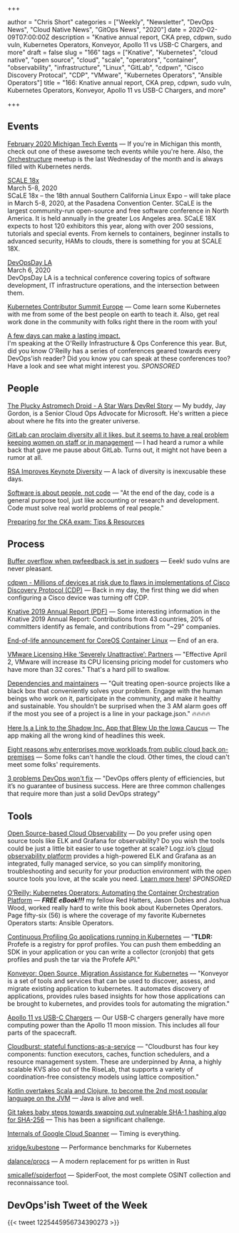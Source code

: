 +++

author = "Chris Short"
categories = ["Weekly", "Newsletter", "DevOps News", "Cloud Native News", "GitOps News", "2020"]
date = 2020-02-09T07:00:00Z
description = "Knative annual report, CKA prep, cdpwn, sudo vuln, Kubernetes Operators, Konveyor, Apollo 11 vs USB-C Chargers, and more"
draft = false
slug = "166"
tags = ["Knative", "Kubernetes", "cloud native", "open source", "cloud", "scale", "operators", "container", "observability", "infrastructure", "Linux", "GitLab", "cdpwn", "Cisco Discovery Protocal", "CDP", "VMware", "Kubernetes Operators", "Ansible Operators"]
title = "166: Knative annual report, CKA prep, cdpwn, sudo vuln, Kubernetes Operators, Konveyor, Apollo 11 vs USB-C Chargers, and more"

+++

## Events

[February 2020 Michigan Tech Events](https://cronicle.press/2020/01/27/february-2020-michigan-tech-events/) — If you're in Michigan this month, check out one of these awesome tech events while you're here. Also, the [Orchestructure](https://orchestructure.io/) meetup is the last Wednesday of the month and is always filled with Kubernetes nerds.

[SCALE 18x](https://www.socallinuxexpo.org)  
March 5-8, 2020  
SCaLE 18x – the 18th annual Southern California Linux Expo – will take place in March 5-8, 2020, at the Pasadena Convention Center. SCaLE is the largest community-run open-source and free software conference in North America. It is held annually in the greater Los Angeles area. SCaLE 18X expects to host 120 exhibitors this year, along with over 200 sessions, tutorials and special events. From kernels to containers, beginner installs to advanced security, HAMs to clouds, there is something for you at SCALE 18X.

[DevOpsDay LA](https://devopsdays.org/events/2020-los-angeles/)  
March 6, 2020  
DevOpsDay LA is a technical conference covering topics of software development, IT infrastructure operations, and the intersection between them.

[Kubernetes Contributor Summit Europe](https://events.linuxfoundation.org/kubernetes-contributor-summit-europe/) — Come learn some Kubernetes with me from some of the best people on earth to teach it. Also, get real work done in the community with folks right there in the room with you!

[A few days can make a lasting impact.](https://www.oreilly.com/pub/cpc/295841)  
I'm speaking at the O'Reilly Infrastructure & Ops Conference this year. But, did you know O'Reilly has a series of conferences geared towards every DevOps'ish reader? Did you know you can speak at these conferences too? Have a look and see what might interest you. *SPONSORED*

## People

[The Plucky Astromech Droid - A Star Wars DevRel Story](https://dev.to/jaydestro/the-plucky-astromech-droid-a-star-wars-devrel-story-3nhd) — My buddy, Jay Gordon, is a Senior Cloud Ops Advocate for Microsoft. He's written a piece about where he fits into the greater universe.

[GitLab can proclaim diversity all it likes, but it seems to have a real problem keeping women on staff or in management](https://www.theregister.co.uk/2020/02/03/gitlab_proclaims_diversity/) — I had heard a rumor a while back that gave me pause about GitLab. Turns out, it might not have been a rumor at all.

[RSA Improves Keynote Diversity](https://auth0.com/blog/rsa-improves-keynote-diversity/) — A lack of diversity is inexcusable these days.

[Software is about people, not code](https://letterstoanewdeveloper.com/2020/01/27/software-is-about-people-not-code/) — "At the end of the day, code is a general purpose tool, just like accounting or research and development. Code must solve real world problems of real people."

[Preparing for the CKA exam: Tips & Resources](https://myedes.io/cka-exam-tips/)

## Process

[Buffer overflow when pwfeedback is set in sudoers](https://www.sudo.ws/alerts/pwfeedback.html) — Eeek! sudo vulns are never pleasant.

[cdpwn - Millions of devices at risk due to flaws in implementations of Cisco Discovery Protocol (CDP)](https://securityaffairs.co/wordpress/97407/hacking/cdpwn-cdp-flaws.html) — Back in my day, the first thing we did when configuring a Cisco device was turning off CDP.

[Knative 2019 Annual Report (PDF)](https://devopsish.com/pdf/Knative-2019-Annual-Report.pdf) — Some interesting information in the Knative 2019 Annual Report: Contributions from 43 countries, 20% of committers identify as female, and contributions from "~29" companies.

[End-of-life announcement for CoreOS Container Linux](https://coreos.com/os/eol/) — End of an era.

[VMware Licensing Hike ‘Severely Unattractive’: Partners](https://www.crn.com/news/data-center/vmware-ups-licensing-cost-that-partners-say-is-severely-unattractive-) — "Effective April 2, VMware will increase its CPU licensing pricing model for customers who have more than 32 cores." That's a hard pill to swallow.

[Dependencies and maintainers](https://drewdevault.com/2020/02/06/Dependencies-and-maintainers.html) — "Quit treating open-source projects like a black box that conveniently solves your problem. Engage with the human beings who work on it, participate in the community, and make it healthy and sustainable. You shouldn’t be surprised when the 3 AM alarm goes off if the most you see of a project is a line in your package.json." 🔥🔥🔥🔥

[Here Is a Link to the Shadow Inc. App that Blew Up the Iowa Caucus](https://www.vice.com/en_us/article/z3b3g9/here-is-a-link-to-the-shadow-inc-app-that-blew-up-the-iowa-caucus) — The app making all the wrong kind of headlines this week.

[Eight reasons why enterprises move workloads from public cloud back on-premises](https://avoa.com/2020/02/05/eight-reasons-why-enterprises-move-workloads-from-public-cloud-back-on-premises/) — Some folks can't handle the cloud. Other times, the cloud can't meet some folks' requirements.

[3 problems DevOps won't fix](https://enterprisersproject.com/article/2020/2/devops-wont-fix-3-problems) — "DevOps offers plenty of efficiencies, but it’s no guarantee of business success. Here are three common challenges that require more than just a solid DevOps strategy"

## Tools

[Open Source-based Cloud Observability](https://logz.io/freeshirt/?utm_source=podcast&utm_medium=devopish&utm_campaign=freeshirt) — Do you prefer using open source tools like ELK and Grafana for observability? Do you wish the tools could be just a little bit easier to use together at scale? Logz.io’s [cloud observability platform](https://logz.io/freeshirt/?utm_source=podcast&utm_medium=devopish&utm_campaign=freeshirt) provides a high-powered ELK and Grafana as an integrated, fully managed service, so you can simplify monitoring, troubleshooting and security for your production environment with the open source tools you love, at the scale you need. [Learn more here](https://logz.io/freeshirt/?utm_source=podcast&utm_medium=devopish&utm_campaign=freeshirt)! *SPONSORED*

[O’Reilly: Kubernetes Operators: Automating the Container Orchestration Platform](https://cshort.co/2w1FGIk) — ***FREE eBook!!!*** my fellow Red Hatters, Jason Dobies and Joshua Wood, worked really hard to write this book about Kubernetes Operators. Page fifty-six (56) is where the coverage of my favorite Kubernetes Operators starts: Ansible Operators.

[Continuous Profiling Go applications running in Kubernetes](https://gianarb.it/blog/continuous-profiling-go-apps-in-kubernetes) — "**TLDR:** Profefe is a registry for pprof profiles. You can push them embedding an SDK in your application or you can write a collector (cronjob) that gets profiles and push the tar via the Profefe API."

[Konveyor: Open Source, Migration Assistance for Kubernetes](https://konveyor.github.io/) — "Konveyor is a set of tools and services that can be used to discover, assess, and migrate existing application to kubernetes. It automates discovery of applications, provides rules based insights for how those applications can be brought to kubernetes, and provides tools for automating the migration."

[Apollo 11 vs USB-C Chargers](https://forrestheller.com/Apollo-11-Computer-vs-USB-C-chargers.html) — Our USB-C chargers generally have more computing power than the Apollo 11 moon mission. This includes all four parts of the spacecraft.

[Cloudburst: stateful functions-as-a-service](https://blog.acolyer.org/2020/02/07/cloudburst/) — "Cloudburst has four key components: function executors, caches, function schedulers, and a resource management system. These are underpinned by Anna, a highly scalable KVS also out of the RiseLab, that supports a variety of coordination-free consistency models using lattice composition."

[Kotlin overtakes Scala and Clojure, to become the 2nd most popular language on the JVM](https://snyk.io/blog/kotlin-overtakes-scala-and-clojure-to-become-the-2nd-most-popular-language-on-the-jvm/) — Java is alive and well.

[Git takes baby steps towards swapping out vulnerable SHA-1 hashing algo for SHA-256](https://www.theregister.co.uk/2020/02/05/git_sha_256_work/) — This has been a significant challenge.

[Internals of Google Cloud Spanner](https://thedataguy.in/internals-of-google-cloud-spanner/) — Timing is everything.

[xridge/kubestone](https://github.com/xridge/kubestone) — Performance benchmarks for Kubernetes

[dalance/procs](https://github.com/dalance/procs) — A modern replacement for ps written in Rust

[smicallef/spiderfoot](https://github.com/smicallef/spiderfoot) — SpiderFoot, the most complete OSINT collection and reconnaissance tool.

## DevOps'ish Tweet of the Week

{{< tweet 1225445956734390273 >}}

